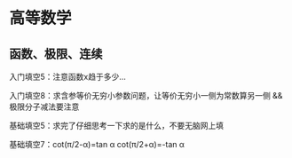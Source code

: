 # 高等数学

## 函数、极限、连续

入门填空5：注意函数x趋于多少...

入门填空8：求含参等价无穷小参数问题，让等价无穷小一侧为常数算另一侧 && 极限分子减法要注意

基础填空5：求完了仔细思考一下求的是什么，不要无脑网上填

基础填空7：cot(π/2-α)=tan α cot(π/2+α)=-tan α

